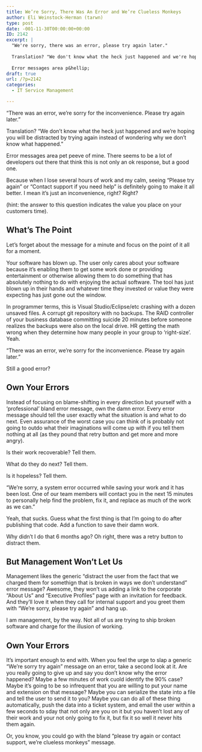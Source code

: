 ```yaml
---
title: We’re Sorry, There Was An Error and We’re Clueless Monkeys
author: Eli Weinstock-Herman (tarwn)
type: post
date: -001-11-30T00:00:00+00:00
ID: 2142
excerpt: |
  "We're sorry, there was an error, please try again later."
  
  Translation? "We don't know what the heck just happened and we're hoping you will be distracted by trying again instead of wondering why we don't know what happened."
  
  Error messages area p&hellip;
draft: true
url: /?p=2142
categories:
  - IT Service Management

---
```

&#8220;There was an error, we&#8217;re sorry for the inconvenience. Please try again later.&#8221;

Translation? &#8220;We don&#8217;t know what the heck just happened and we&#8217;re hoping you will be distracted by trying again instead of wondering why we don&#8217;t know what happened.&#8221;

Error messages area pet peeve of mine. There seems to be a lot of developers out there that think this is not only an ok response, but a good one.

Because when I lose several hours of work and my calm, seeing &#8220;Please try again&#8221; or &#8220;Contact support if you need help&#8221; is definitely going to make it all better. I mean it&#8217;s just an inconvenience, right? Right? 

(hint: the answer to this question indicates the value you place on your customers time).

## What&#8217;s The Point

Let&#8217;s forget about the message for a minute and focus on the point of it all for a moment.

Your software has blown up. The user only cares about your software because it&#8217;s enabling them to get some work done or providing entertainment or otherwise allowing them to do something that has absolutely nothing to do with enjoying the actual software. The tool has just blown up in their hands and whatever time they invested or value they were expecting has just gone out the window.

In programmer terms, this is Visual Studio/Eclipse/etc crashing with a dozen unsaved files. A corrupt git repository with no backups. The RAID controller of your business database committing suicide 20 minutes before someone realizes the backups were also on the local drive. HR getting the math wrong when they determine how many people in your group to &#8216;right-size&#8217;. Yeah.

&#8220;There was an error, we&#8217;re sorry for the inconvenience. Please try again later.&#8221;

Still a good error?

## Own Your Errors

Instead of focusing on blame-shifting in every direction but yourself with a &#8216;professional&#8217; bland error message, own the damn error. Every error message should tell the user exactly what the situation is and what to do next. Even assurance of the worst case you can think of is probably not going to outdo what their imaginations will come up with if you tell them nothing at all (as they pound that retry button and get more and more angry).

Is their work recoverable? Tell them. 

What do they do next? Tell them.

Is it hopeless? Tell them.

&#8220;We&#8217;re sorry, a system error occurred while saving your work and it has been lost. One of our team members will contact you in the next 15 minutes to personally help find the problem, fix it, and replace as much of the work as we can.&#8221;

Yeah, that sucks. Guess what the first thing is that I&#8217;m going to do after publishing that code. Add a function to save their damn work.

Why didn&#8217;t I do that 6 months ago? Oh right, there was a retry button to distract them.

## But Management Won&#8217;t Let Us

Management likes the generic &#8220;distract the user from the fact that we charged them for somethign that is broken in ways we don&#8217;t understand&#8221; error message? Awesome, they won&#8217;t us adding a link to the corporate &#8220;About Us&#8221; and &#8220;Executive Profiles&#8221; page with an invitation for feedback. And they&#8217;ll love it when they call for internal support and you greet them with &#8220;We&#8217;re sorry, please try again&#8221; and hang up.

I am management, by the way. Not all of us are trying to ship broken software and charge for the illusion of working. 

## Own Your Errors

It&#8217;s important enough to end with. When you feel the urge to slap a generic &#8220;We&#8217;re sorry try again&#8221; message on an error, take a second look at it. Are you really going to give up and say you don&#8217;t know why the error happened? Maybe a few minutes of work cuold identify the 90% case? Maybe it&#8217;s going to be so infrequent that you are willing to put your name and extension on that message? Maybe you can serialize the state into a file and tell the user to send it to you? Maybe you can do all of these thing automatically, push the data into a ticket system, and email the user within a few seconds to sday that not only are you on it but you haven&#8217;t lost any of their work and your not only going to fix it, but fix it so well it never hits them again.

Or, you know, you could go with the bland &#8220;please try again or contact support, we&#8217;re clueless monkeys&#8221; message.